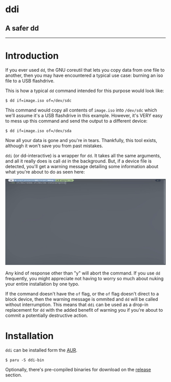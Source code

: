 # ddi
## A safer dd
---
# Introduction

If you ever used `dd`, the GNU coreutil that lets you copy data from one file to another, then you may have encountered a typical use case: burning an iso file to a USB flashdrive.

This is how a typical `dd` command intended for this purpose would look like:

    $ dd if=image.iso of=/dev/sdc

This command would copy all contents of `image.iso` into `/dev/sdc` which we'll assume it's a USB flashdrive in this example. However, it's VERY easy to mess up this command and send the output to a different device:

    $ dd if=image.iso of=/dev/sda

Now all your data is gone and you're in tears. Thankfully, this tool exists, although it won't save you from past mistakes.

`ddi` (or dd-interactive) is a wrapper for `dd`. It takes all the same arguments, and all it really does is call `dd` in the background. But, if a device file is detected, you'll get a warning message detailing some information about what you're about to do as seen here:

![example](img/example.gif)

Any kind of response other than "y" will abort the command. If you use `dd` frequently, you might appreciate not having to worry so much about nuking your entire installation by one typo.

If the command doesn't have the `of` flag, or the `of` flag doesn't direct to a block device, then the warning message is ommited and `dd` will be called without interrumption. This means that `ddi` can be used as a drop-in replacement for `dd` with the added benefit of warning you if you're about to commit a potentially destructive action.

# Installation

`ddi` can be installed form the [AUR](https://aur.archlinux.org/packages/ddi-bin/).

    $ paru -S ddi-bin
    
Optionally, there's pre-compiled binaries for download on the [release](https://github.com/tralph3/ddi/releases) section.
